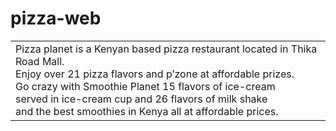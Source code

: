 # pizza-web

<table>
<tr>
<td>
Pizza planet is a Kenyan based pizza restaurant located in Thika Road Mall.<br>
Enjoy over 21 pizza flavors and p’zone at affordable prizes.<br> 
Go crazy with Smoothie Planet 15 flavors of ice-cream <br>served in ice-cream cup and 26 flavors of milk shake <br>
and the best smoothies in Kenya all at affordable prices.
</td>
</tr>
</table>
